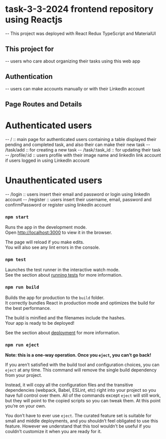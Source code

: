 # task-3-3-2024 frontend repository using Reactjs
-- This project was deployed with React Redux TypeScript and MaterialUI

## This project for 
-- users who care about organizing their tasks using this web app

## Authentication 
-- users can make accounts manually or with their LinkedIn account

## Page Routes and Details
# Authenticated users
-- / :: main page for authenticated users containing a table displayed their pending and completed task, and also their can make their new task
-- /task/add :: for creating a new task
-- /task/:task_id :: for updating their task
-- /profile/:id :: users profile with their image name and linkedIn link account if users logged in using LinkedIn account
# Unauthenticated users
-- /login :: users insert their email and password or login using linkedIn account
-- /register :: users insert their username, email, password and confirmPassword or register using linkedIn account


### `npm start`

Runs the app in the development mode.\
Open [http://localhost:3000](http://localhost:3000) to view it in the browser.

The page will reload if you make edits.\
You will also see any lint errors in the console.

### `npm test`

Launches the test runner in the interactive watch mode.\
See the section about [running tests](https://facebook.github.io/create-react-app/docs/running-tests) for more information.

### `npm run build`

Builds the app for production to the `build` folder.\
It correctly bundles React in production mode and optimizes the build for the best performance.

The build is minified and the filenames include the hashes.\
Your app is ready to be deployed!

See the section about [deployment](https://facebook.github.io/create-react-app/docs/deployment) for more information.

### `npm run eject`

**Note: this is a one-way operation. Once you `eject`, you can’t go back!**

If you aren’t satisfied with the build tool and configuration choices, you can `eject` at any time. This command will remove the single build dependency from your project.

Instead, it will copy all the configuration files and the transitive dependencies (webpack, Babel, ESLint, etc) right into your project so you have full control over them. All of the commands except `eject` will still work, but they will point to the copied scripts so you can tweak them. At this point you’re on your own.

You don’t have to ever use `eject`. The curated feature set is suitable for small and middle deployments, and you shouldn’t feel obligated to use this feature. However we understand that this tool wouldn’t be useful if you couldn’t customize it when you are ready for it.
